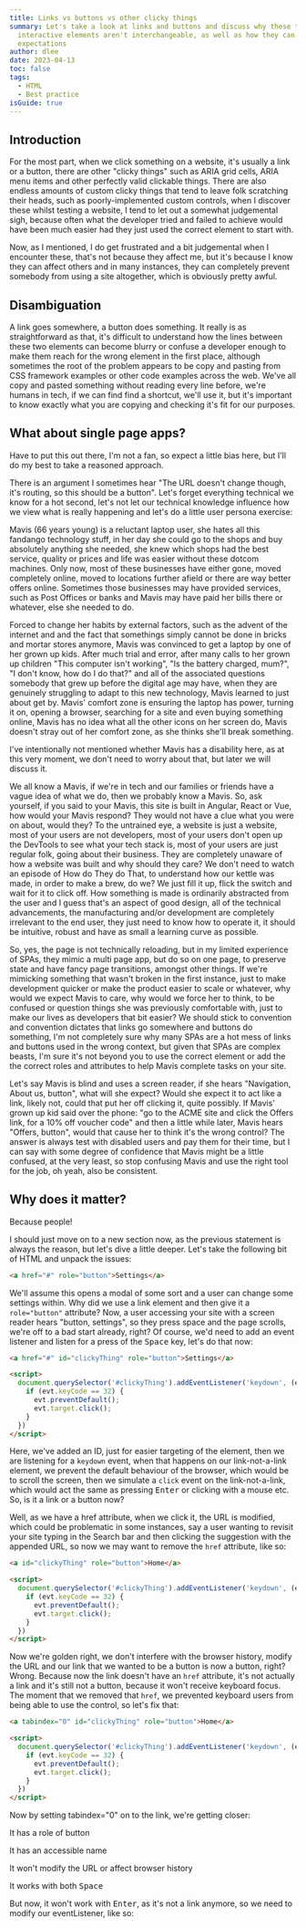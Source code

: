 ```yaml
---
title: Links vs buttons vs other clicky things
summary: Let's take a look at links and buttons and discuss why these two
  interactive elements aren't interchangeable, as well as how they can set user
  expectations
author: dlee
date: 2023-04-13
toc: false
tags:
  - HTML
  - Best practice
isGuide: true
---
```

## Introduction

For the most part, when we click something on a website, it's usually a link or a button, there are other "clicky things" such as ARIA grid cells, ARIA menu items and other perfectly valid clickable things. There are also endless amounts of custom clicky things that tend to leave folk scratching their heads, such as poorly-implemented custom controls, when I discover these whilst testing a website, I tend to let out a somewhat judgemental sigh, because often what the developer tried and failed to achieve would have been much easier had they just used the correct element to start with.

Now, as I mentioned, I do get frustrated and a bit judgemental when I encounter these, that's not because they affect me, but it's because I know they can affect others and in many instances, they can completely prevent somebody from using a site altogether, which is obviously pretty awful.

## Disambiguation

A link goes somewhere, a button does something. It really is as straightforward as that, it's difficult to understand how the lines between these two elements can become blurry or confuse a developer enough to make them reach for the wrong element in the first place, although sometimes the root of the problem appears to be copy and pasting from CSS framework examples or other code examples across the web. We've all copy and pasted something without reading every line before, we're humans in tech, if we can find find a shortcut, we'll use it, but it's important to know exactly what you are copying and checking it's fit for our purposes.

## What about single page apps?

Have to put this out there, I'm not a fan, so expect a little bias here, but I'll do my best to take a reasoned approach.

There is an argument I sometimes hear "The URL doesn't change though, it's routing, so this should be a button". Let's forget everything technical we know for a hot second, let's not let our technical knowledge influence how we view what is really happening and let's do a little user persona exercise:

Mavis (66 years young) is a reluctant laptop user, she hates all this fandango technology stuff, in her day she could go to the shops and buy absolutely anything she needed, she knew which shops had the best service, quality or prices and life was easier without these dotcom machines. Only now, most of these businesses have either gone, moved completely online, moved to locations further afield or there are way better offers online. Sometimes those businesses may have provided services, such as Post Offices or banks and Mavis may have paid her bills there or whatever, else she needed to do.

Forced to change her habits by external factors, such as the advent of the internet and and the fact that somethings simply cannot be done in bricks and mortar stores anymore, Mavis was convinced to get a laptop by one of her grown up kids. After much trial and error, after many calls to her grown up children "This computer isn't working", "Is the battery charged, mum?", "I don't know, how do I do that?" and all of the associated questions somebody that grew up before the digital age may have, when they are genuinely struggling to adapt to this new technology, Mavis learned to just about get by. Mavis' comfort zone is ensuring the laptop has power, turning it on, opening a browser, searching for a site and even buying something online, Mavis has no idea what all the other icons on her screen do, Mavis doesn't stray out of her comfort zone, as she thinks she'll break something.

I've intentionally not mentioned whether Mavis has a disability here, as at this very moment, we don't need to worry about that, but later we will discuss it.

We all know a Mavis, if we're in tech and our families or friends have a vague idea of what we do, then we probably know a Mavis. So, ask yourself, if you said to your Mavis, this site is built in Angular, React or Vue, how would your Mavis respond? They would not have a clue what you were on about, would they? To the untrained eye, a website is just a website, most of your users are not developers, most of your users don't open up the DevTools to see what your tech stack is, most of your users are just regular folk, going about their business. They are completely unaware of how a website was built and why should they care? We don't need to watch an episode of How do They do That, to understand how our kettle was made, in order to make a brew, do we? We just fill it up, flick the switch and wait for it to click off. How something is made is ordinarily abstracted from the user and I guess that's an aspect of good design, all of the technical advancements, the manufacturing and/or development are completely irrelevant to the end user, they just need to know how to operate it, it should be intuitive, robust and have as small a learning curve as possible.

So, yes, the page is not technically reloading, but in my limited experience of SPAs, they mimic a multi page app, but do so on one page, to preserve state and have fancy page transitions, amongst other things. If we're  mimicking something that wasn't broken in the first instance, just to make development quicker or make the product easier to scale or whatever, why would we expect Mavis to care, why would we force her to think, to be confused or question things she was previously comfortable with, just to make our lives as developers that bit easier? We should stick to convention and convention dictates that links go somewhere and buttons do something, I'm not completely sure why many SPAs are a hot mess of links and buttons used in the wrong context, but given that SPAs are complex beasts, I'm sure it's not beyond you to use the correct element or add the the correct roles and attributes to help Mavis complete tasks on your site.

Let's say Mavis is blind and uses a screen reader, if she hears "Navigation, About us, button", what will she expect? Would she expect it to act like a link, likely not, could that put her off clicking it, quite possibly. If Mavis' grown up kid said over the phone: "go to the ACME site and click the Offers link, for a 10% off voucher code" and then a little while later, Mavis hears "Offers, button", would that cause her to think it's the wrong control? The answer is always test with disabled users and pay them for their time, but I can say with some degree of confidence that Mavis might be a little confused, at the very least, so stop confusing Mavis and use the right tool for the job, oh yeah, also be consistent.

## Why does it matter?

Because people!

I should just move on to a new section now, as the previous statement is always the reason, but let's dive a little deeper. Let's take the following bit of HTML and unpack the issues:

```html
<a href="#" role="button">Settings</a>
```

We'll assume this opens a modal of some sort and a user can change some settings within. Why did we use a link element and then give it a `role="button"` attribute? Now, a user accessing your site with a screen reader hears "button, settings", so they press space and the page scrolls, we're off to a bad start already, right? Of course, we'd need to add an event listener and listen for a press of the <kbd>Space</kbd> key, let's do that now:

```html
<a href="#" id="clickyThing" role="button">Settings</a>

<script>
  document.querySelector('#clickyThing').addEventListener('keydown', (evt) => {
    if (evt.keyCode == 32) {
      evt.preventDefault();
      evt.target.click();
    }
  })
</script>
```

Here, we've added an ID, just for easier targeting of the element, then we are listening for a `keydown` event, when that happens on our link-not-a-link element, we prevent the default behaviour of the browser, which would be to scroll the screen, then we simulate a `click` event on the link-not-a-link, which would act the same as pressing <kbd>Enter</kbd> or clicking with a mouse etc. So, is it a link or a button now?

Well, as we have a href attribute, when we click it, the URL is modified, which could be problematic in some instances, say a user wanting to revisit your site typing in the Search bar and then clicking the suggestion with the appended URL, so now we may want to remove the `href` attribute, like so:

```html
<a id="clickyThing" role="button">Home</a>

<script>
  document.querySelector('#clickyThing').addEventListener('keydown', (evt) => {
    if (evt.keyCode == 32) {
      evt.preventDefault();
      evt.target.click();
    }
  })
</script>
```

Now we're golden right, we don't interfere with the browser history, modify the URL and our link that we wanted to be a button is now a button, right? Wrong. Because now the link doesn't have an `href` attribute, it's not actually a link and it's still not a button, because it won't receive keyboard focus. The moment that we removed that `href`, we prevented keyboard users from being able to use the control, so let's fix that:

```html
<a tabindex="0" id="clickyThing" role="button">Home</a>

<script>
  document.querySelector('#clickyThing').addEventListener('keydown', (evt) => {
    if (evt.keyCode == 32) {
      evt.preventDefault();
      evt.target.click();
    }
  })
</script>
```

Now by setting tabindex="0" on to the link, we're getting closer:

It has a role of button

It has an accessible name

It won't modify the URL or affect browser history

It works with both <kbd>Space</kbd>

But now, it won't work with <kbd>Enter</kbd>, as it's not a link anymore, so we need to modify our eventListener, like so: